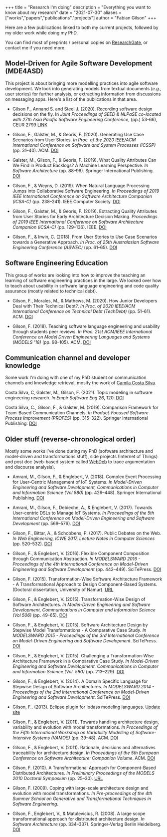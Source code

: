 +++
title = "Research I'm doing"
description = "Everything you want to know about my research"
date = "2021-07-30"
aliases = ["works","papers","publications","projects"]
author = "Fabian Gilson"
+++

Here are a few publications linked to both my current projects, followed by my older work while doing my PhD.

You can find most of preprints / personal copies on [ResearchGate](https://www.researchgate.net/profile/Fabian_Gilson), or contact me if you need more.

## Model-Driven for Agile Software Development (MDE4ASD)

This project is about bringing more modelling practices into agile software development. We look into generating models from textual documents (_e.g.,_ user stories) for further analysis, or extracting information from discussions on messaging apps. Here's a list of the publications in that area.

- Gilson F., Annand S. and Steel J. (2020). Recording software design decisions on the fly. In _Joint Proceedings of SEED & NLPaSE co-located with 27th Asia Pacific Software Engineering Conference_, (pp.) 53-66), CEUR 2799 [LINK](http://ceur-ws.org/Vol-2799/Paper7_NLPaSE.pdf)

- Gilson, F., Galster, M., & Georis, F. (2020). Generating Use Case Scenarios from User Stories. _In Proc. of the 2020 IEEE/ACM International Conference on Software and System Processes (ICSSP)_ (pp. 31–40). ACM. [DOI](https://doi.org/10.1145/3379177.3388895)

- Galster, M., Gilson, F., & Georis, F. (2019). What Quality Attributes Can We Find in Product Backlogs? A Machine Learning Perspective. _In Software Architecture_ (pp. 88–96). Springer International Publishing. [DOI](https://doi.org/10.1007/978-3-030-29983-5_6)

- Gilson, F., & Weyns, D. (2019). When Natural Language Processing Jumps into Collaborative Software Engineering. _In Proceedings of 2019 IEEE International Conference on Software Architecture Companion (ICSA-C)_ (pp. 238–241). IEEE Computer Society. [DOI](https://doi.org/10.1109/ICSA-C.2019.00049)

- Gilson, F., Galster, M., & Georis, F. (2019). Extracting Quality Attributes from User Stories for Early Architecture Decision Making. _Proceedings of 2019 IEEE International Conference on Software Architecture Companion (ICSA-C)_ (pp. 129–136). IEEE. [DOI](https://doi.org/10.1109/ICSA-C.2019.00031)

- Gilson, F., & Irwin, C. (2018). From User Stories to Use Case Scenarios towards a Generative Approach. _In Proc. of 25th Australasian Software Engineering Conference (ASWEC)_ (pp. 61–65). [DOI](https://doi.org/10.1109/ASWEC.2018.00016)

## Software Engineering Education

This group of works are looking into how to improve the teaching an learning of software engineering practices in the large. We looked over how to teach about usability in software language engineering and code quality assurance (mostly related to technical debt).

- Gilson, F., Morales, M., & Mathews, M. (2020). How Junior Developers Deal with Their Technical Debt?. _In Proc. of 2020 IEEE/ACM International Conference on Technical Debt (TechDebt)_ (pp. 51–61). ACM. [DOI](https://doi.org/10.1145/3387906.3388624)

- Gilson, F. (2018). Teaching software language engineering and usability through students peer reviews. _In Proc. 21st ACM/IEEE International Conference on Model Driven Engineering Languages and Systems (MODELS '18)_ (pp. 98–105). ACM. [DOI](https://doi.org/10.1145/3270112.3270124)

## Communication channel and developer knowledge

Some work I'm doing with one of my PhD student on communication channels and knowledge retrieval, moslty the work of [Camila Costa Silva](https://www.researchgate.net/profile/Camila_Mariane_Silva).

Costa Silva, C, Galster, M., Gilson, F. (2021). Topic modeling in software engineering research. _In Empir Software Eng 26_, 120. [DOI](https://doi.org/10.1007/s10664-021-10026-0)

Costa Silva, C., Gilson, F., & Galster, M. (2019). Comparison Framework for Team-Based Communication Channels. _In Product-Focused Software Process Improvement (PROFES)_ (pp. 315–322). Springer International Publishing. [DOI](https://doi.org/10.1007/978-3-030-35333-9_22)

## Older stuff (reverse-chronological order)

Mostly some works I've done during my PhD (software architecture and model-driven and transformations stuff), side projects (Internet of Things) and post doc (web-based system called [WebDeb](https://webdeb.be) to trace argumentation and discourse analysis).

- Amrani, M., Gilson, F., & Englebert, V. (2018). Complex Event Processing for User-Centric Management of IoT Systems. _In Model-Driven Engineering and Software Development, Communications in Computer and Information Science (Vol 880)_ (pp. 426–448). Springer International Publishing. [DOI](https://doi.org/10.1007/978-3-319-94764-8_18)

- Amrani, M., Gilson, F., Debieche, A., & Englebert, V. (2017). Towards User-centric DSLs to Manage IoT Systems. _In Proceedings of the 5th International Conference on Model-Driven Engineering and Software Development_ (pp. 569–576). [DOI](https://doi.org/10.5220/0006285405690576)

- Gilson, F., Bittar, A., & Schobbens, P. (2017). Public Debates on the Web. _In Web Engineering, ICWE 2017, Lecture Notes in Computer Sciences_ (pp. 520–532). [DOI](https://doi.org/10.1007/978-3-319-60131-1_37)

- Gilson, F., & Englebert, V. (2016). Flexible Component Composition through Communication Abstraction. _In MODELSWARD 2016 - Proceedings of the 4th International Conference on Model-Driven Engineering and Software Development_ (pp. 442–449). SciTePress. [DOI](https://doi.org/10.5220/0005830304420449)

- Gilson, F. (2015). Transformation-Wise Software Architecture Framework - A Transformational Approach to Design Component-Based Systems. (Doctoral dissertation, University of Namur). [URL](https://pure.fundp.ac.be/ws/files/12421680/Fabian_Gilson_phdthesis.pdf)

- Gilson, F., & Englebert, V. (2015). Transformation-Wise Design of Software Architectures. _In Model-Driven Engineering and Software Development, Communications in Computer and Information Science (Vol 506)_ (pp. 49–65). [DOI](https://doi.org/10.1007/978-3-319-25156-1_4)

- Gilson, F., & Englebert, V. (2015). Software Architecture Design by Stepwise Model Transformations - A Comparative Case Study. _In MODELSWARD 2015 - Proceedings of the 3rd International Conference on Model-Driven Engineering and Software Development_. SciTePress. [DOI](https://doi.org/10.5220/0005266101340145)

- Gilson, F., & Englebert, V. (2015). Challenging a Transformation-Wise Architecture Framework in a Comparative Case Study. _In Model-Driven Engineering and Software Development. Communications in Computer and Information Science (Vol. 580)_ (pp. 213–229). [DOI](https://doi.org/10.1007/978-3-319-27869-8_12)

- Gilson, F., & Englebert, V. (2014). A Domain Specific Language for Stepwise Design of Software Architectures. _In MODELSWARD 2014 - Proceedings of the 2nd International Conference on Model-Driven Engineering and Software Development_. SciTePress. [DOI](https://doi.org/10.5220/0004709700670078)

- Gilson, F.. (2013). Eclipse plugin for Iodass modeling languages. [Update site](https://fabgilson.bitbucket.io)

- Gilson, F., & Englebert, V. (2011). Towards handling architecture design, variability and evolution with model transformations. _In Proceedings of the Fifth International Workshop on Variability Modelling of Software-Intensive Systems (VAMOS)_ (pp. 39–48). ACM. [DOI](https://doi.org/10.1145/1944892.1944897)

- Gilson, F., & Englebert, V. (2011). Rationale, decisions and alternatives traceability for architecture design. _In Proceedings of the 5th European Conference on Software Architecture: Companion Volume_. ACM. [DOI](https://doi.org/10.1145/2031759.2031764)

- Gilson, F. (2010). A Transformational Approach for Component-Based Distributed Architectures. _In Preliminary Proceedings of the MODELS 2010 Doctoral Symposium_ (pp. 25–30). [URL](http://models2010.ifi.uio.no/papers/DocSymp2010PrelimProceedings.pdf)

- Gilson, F. (2009). Coping with large-scale architecture design and evolution with model transformations. _In Pre-proceedings of the 4th Summer School on Generative and Transformational Techniques in Software Engineering_.

- Gilson, F., Englebert, V., & Matulevicius, R. (2008). A large scope transformational approach for distributed architecture design. _In Software Architecture_ (pp. 334–337). Springer-Verlag Berlin Heidelberg. [DOI](https://doi.org/10.1007/978-3-540-88030-1_30)
